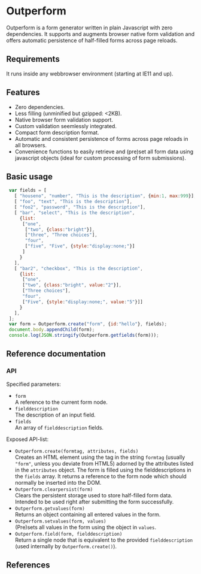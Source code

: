 <h1>Outperform</h1>

Outperform is a form generator written in plain Javascript with zero
dependencies.
It supports and augments browser native form validation and offers automatic
persistence of half-filled forms across page reloads.

## Requirements

It runs inside any webbrowser environment (starting at IE11 and up).

## Features

- Zero dependencies.
- Less filling (unminified but gzipped: <2KB).
- Native browser form validation support.
- Custom validation seemlessly integrated.
- Compact form description format.
- Automatic and consistent persistence of forms across page reloads in
  all browsers.
- Convenience functions to easily retrieve and (pre)set all form data using
  javascript objects (ideal for custom processing of form submissions).

## Basic usage

```js
 var fields = [
   [ "houseno", "number", "This is the description", {min:1, max:999}],
   [ "foo", "text", "This is the description"],
   [ "foo2", "password", "This is the description"],
   [ "bar", "select", "This is the description",
     {list:
      ["one",
       ["two", {class:"bright"}],
       ["three", "Three choices"],
       "four",
       ["five", "Five", {style:"display:none;"}]
      ]
     }
   ],
   [ "bar2", "checkbox", "This is the description",
     {list:
      ["one",
      ["two", {class:"bright", value:"2"}],
      ["Three choices"],
      "four",
      ["Five", {style:"display:none;", value:"5"}]]
     }
   ],
 ];
 var form = Outperform.create("form", {id:"hello"}, fields);
 document.body.appendChild(form);
 console.log(JSON.stringify(Outperform.getfields(form)));
```

## Reference documentation

### API

Specified parameters:
- `form`<br />
  A reference to the current form node.
- `fielddescription`<br />
  The description of an input field.
- `fields`<br />
  An array of `fielddescription` fields.

Exposed API-list:
- `Outperform.create(formtag, attributes, fields)`<br />
  Creates an HTML element using the tag in the string `formtag`
  (usually `"form"`, unless you deviate from HTML5) adorned by the
  attributes listed in the `attributes` object.  The form is filled
  using the fielddescriptions in the `fields` array.  It returns
  a reference to the form node which should normally be inserted into
  the DOM.
- `Outperform.clearpersist(form)`<br />
  Clears the persistent storage used to store half-filled form data.
  Intended to be used right after submitting the form successfully.
- `Outperform.getvalues(form)`<br />
  Returns an object containing all entered values in the form.
- `Outperform.setvalues(form, values)`<br />
  (Pre)sets all values in the form using the object in `values`.
- `Outperform.field(form, fielddescription)`<br />
   Return a single node that is equivalent to the provided `fielddescription`
   (used internally by `Outperform.create()`).

## References
